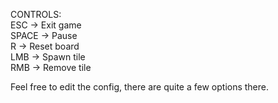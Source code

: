 CONTROLS: \
 ESC  -> Exit game \
SPACE -> Pause \
  R   -> Reset board \
 LMB  -> Spawn tile \
 RMB  -> Remove tile

 Feel free to edit the config, there are quite a few options there.
